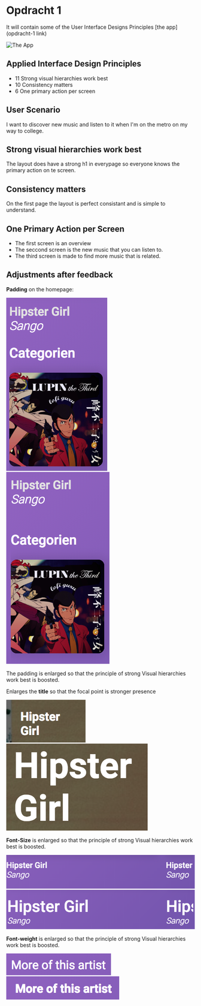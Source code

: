 # Opdracht 1
It will contain some of the User Interface Designs Principles
[the app](opdracht-1 link)

![The App](../images/opdracht-1.gif)

## Applied Interface Design Principles
* 11 Strong visual hierarchies work best
* 10 Consistency matters
* 6 One primary action per screen

## User Scenario
I want to discover new music and listen to it when I'm on the metro on my way to college.

## Strong visual hierarchies work best
The layout does have a strong h1 in everypage so everyone knows the
primary action on te screen.

## Consistency matters
On the first page the layout is perfect consistant and is simple to understand.

## One Primary Action per Screen
* The first screen is an overview
* The seccond screen is the new music that you can listen to.
* The third screen is made to find more music that is related.

## Adjustments after feedback
__Padding__ on the homepage:

![padding-1](../images/padding-1.png) ![padding-2](../images/padding-2.png)


The padding is enlarged so that the principle of strong Visual hierarchies work best is boosted.

Enlarges the __title__ so that the focal point is stronger presence

![list-style-1](../images/list-titel-2.png) ![list-style-2](../images/list-titel-1.png) 

__Font-Size__  is enlarged so that the principle of strong Visual hierarchies work best is boosted.

![font-1](../images/font1em.png) ![font-2](../images/font2em.png)

__Font-weight__ is enlarged so that the principle of strong Visual hierarchies work best is boosted.

![not-bold](../images/nietbold.png) ![bold](../images/bold.png)
